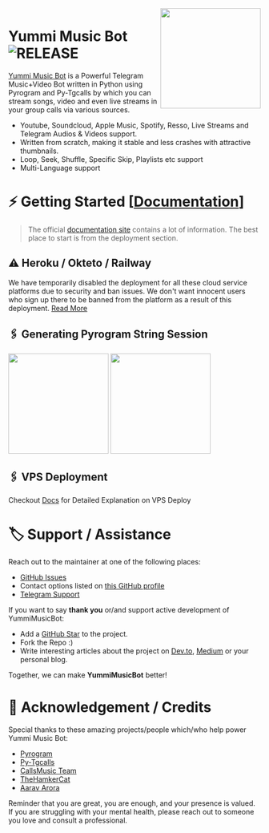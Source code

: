 <img src="https://telegra.ph/file/c0e014ff34f34d1056627.png" align="right" width="200" height="200"/>

# Yummi Music Bot <img src="https://img.shields.io/github/v/release/TeamYummi/YummiMusicBot?color=black&logo=github&logoColor=black&style=social" alt="RELEASE">

[Yummi Music Bot](https://github.com/TeamYummi/YummiMusicBot) is a Powerful Telegram Music+Video Bot written in Python using Pyrogram and Py-Tgcalls by which you can stream songs, video and even live streams in your group calls via various sources.

* Youtube, Soundcloud, Apple Music, Spotify, Resso, Live Streams and Telegram Audios & Videos support.
* Written from scratch, making it stable and less crashes with attractive thumbnails.
* Loop, Seek, Shuffle, Specific Skip, Playlists etc support
* Multi-Language support


# ⚡️ Getting Started [[Documentation](https://notreallyshikhar.gitbook.io/Yummimusicbot/)]

> The official [documentation site](https://notreallyshikhar.gitbook.io/Yummimusicbot/) contains a lot of information. The best place to start is from the deployment section.

## ⚠️ Heroku / Okteto / Railway

We have temporarily disabled the deployment for  all these cloud service platforms due to security and ban issues. We don't want innocent users who sign up there to be banned from the platform as a result of this deployment. [Read More](https://t.me/TheYummi/2541)

## 🖇 Generating Pyrogram String Session

<p>
<a href="https://replit.com/@NotReallyShikhar/Yummi-Music-String-Gen"><img src="https://img.shields.io/badge/Generate%20On%20Repl-blueviolet?style=for-the-badge&logo=appveyor" width="200""/></a>
<a href="https://t.me/YummiStringBot"><img src="https://img.shields.io/badge/TG%20String%20Gen%20Bot-blueviolet?style=for-the-badge&logo=appveyor" width="200""/></a>
</p>

## 🖇 VPS Deployment

Checkout [Docs](https://notreallyshikhar.gitbook.io/Yummimusicbot/deployment/local-hosting-or-vps) for Detailed Explanation on VPS Deploy


# 🏷 Support / Assistance

Reach out to the maintainer at one of the following places:

- [GitHub Issues](https://github.com/TeamYummi/Yummimusicbot/issues/new?assignees=&labels=question&template=SUPPORT_QUESTION.md&title=support%3A+)
- Contact options listed on [this GitHub profile](https://github.com/TeamYummi)
- [Telegram Support](https://t.me/YummiSupport)

If you want to say **thank you** or/and support active development of YummiMusicBot:

- Add a [GitHub Star](https://github.com/TeamYummi/YummiMusicBot) to the project.
- Fork the Repo :)
- Write interesting articles about the project on [Dev.to](https://dev.to/), [Medium](https://medium.com/) or your personal blog.

Together, we can make **YummiMusicBot** better!
# 📑 Acknowledgement / Credits

Special thanks to these amazing projects/people which/who help power Yummi Music Bot:

- [Pyrogram](https://github.com/pyrogram/pyrogram)
- [Py-Tgcalls](https://github.com/pytgcalls/pytgcalls)
- [CallsMusic Team](https://github.com/Callsmusic)
- [TheHamkerCat](https://github.com/TheHamkerCat)
- [Aarav Arora](https://github.com/axrav)


Reminder that you are great, you are enough, and your presence is valued. If you are struggling with your mental health, please reach out to someone you love and consult a professional.
